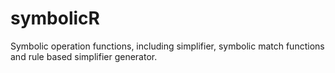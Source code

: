 # symbolicR
Symbolic operation functions, including simplifier, symbolic match functions and rule based simplifier generator. 
